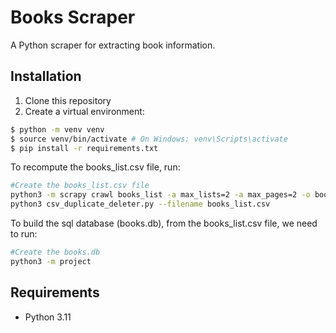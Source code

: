 # Books Scraper

A Python scraper for extracting book information.

## Installation

1. Clone this repository
2. Create a virtual environment:

```sh
$ python -m venv venv
$ source venv/bin/activate # On Windows: venv\Scripts\activate
$ pip install -r requirements.txt
```

To recompute the books_list.csv file, run:
```sh
#Create the books_list.csv file
python3 -m scrapy crawl books_list -a max_lists=2 -a max_pages=2 -o books_list.csv
python3 csv_duplicate_deleter.py --filename books_list.csv
```

To build the sql database (books.db), from the books_list.csv file, we need to run:
```sh
#Create the books.db
python3 -m project
```


## Requirements

- Python 3.11
